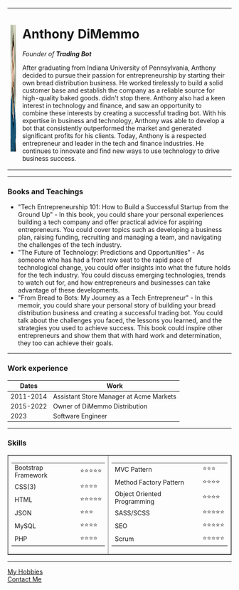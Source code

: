 <!DOCTYPE html>
<html lang="en">
 <head>
   <meta charset="UTF-8">
   <title>Software Engineer Anthony Dimemmo</title>
 </head>
 <body>
    <table cellspacing="20">
        <tr>
            <td><img src="profile pic.jpg" width="200" height="285" alt="Anthonys profile picture"></td>
            <td><h1>Anthony DiMemmo</h1>
            <p><em>Founder of <strong>Trading Bot</strong></em></p>
            <p>After graduating from Indiana University of Pennsylvania, Anthony decided to pursue their passion for entrepreneurship by starting their own bread distribution business. He worked tirelessly to build a solid customer base and establish the company as a reliable source for high-quality baked goods.
             didn't stop there. Anthony also had a keen interest in technology and finance, and saw an opportunity to combine these interests by creating a successful trading bot. With his expertise in business and technology, Anthony was able to develop a bot that consistently outperformed the market and generated significant profits for his clients.
             Today, Anthony is a respected entrepreneur and leader in the tech and finance industries. He continues to innovate and find new ways to use technology to drive business success.</p>
            </td>
        </tr>
    </table>
        <hr>
        <h3>Books and Teachings</h3>
        <ul>
            <li>"Tech Entrepreneurship 101: How to Build a Successful Startup from the Ground Up" - In this book, you could share your personal experiences building a tech company and offer practical advice for aspiring entrepreneurs. You could cover topics such as developing a business plan, raising funding, recruiting and managing a team, and navigating the challenges of the tech industry.</li>
            <li>"The Future of Technology: Predictions and Opportunities" - As someone who has had a front row seat to the rapid pace of technological change, you could offer insights into what the future holds for the tech industry. You could discuss emerging technologies, trends to watch out for, and how entrepreneurs and businesses can take advantage of these developments.</li>
            <li>"From Bread to Bots: My Journey as a Tech Entrepreneur" - In this memoir, you could share your personal story of building your bread distribution business and creating a successful trading bot. You could talk about the challenges you faced, the lessons you learned, and the strategies you used to achieve success. This book could inspire other entrepreneurs and show them that with hard work and determination, they too can achieve their goals.</li>
        </ul>
        <hr>
        <h3>Work experience</h3>
        <table cellspacing="20">
            <thead>
                <th>Dates</th>
                <th>Work</th>
            </thead>
            <tbody>
                <tr>
                    <td>2011-2014</td>
                    <td>Assistant Store Manager at Acme Markets</td>
                </tr>
                <tr>
                    <td>2015-2022</td>
                    <td>Owner of DiMemmo Distribution</td>
                </tr>
                <tr>
                    <td>2023</td>
                    <td>Software Engineer</td>
                </tr>
           </tbody>
         </table>
        <hr>
        <h3>Skills</h3>
        <table border="1">
            <tr>
                <td>
                    <table cellspacing="10">
                            <tr>
                                <td>Bootstrap Framework</td>
                                <td>⭐⭐⭐⭐⭐</td>
                            </tr>
                            <tr>
                                <td>CSS(3)</td>
                                <td>⭐⭐⭐⭐</td>
                            </tr>
                            <tr>
                                <td>HTML</td>
                                <td>⭐⭐⭐⭐⭐</td>
                            </tr>
                            <tr>
                                <td>JSON</td>
                                <td>⭐⭐⭐</td>
                            </tr>
                            <tr>
                                <td>MySQL</td>
                                <td>⭐⭐⭐⭐</td>
                            <tr>
                                <td>PHP</td>
                                <td>⭐⭐⭐⭐</td>
                            </tr>
                    </table>
                </td>
                <td>
                <table cellspacing="10">
                        <tr>
                            <td>MVC Pattern</td>
                            <td>⭐⭐⭐</td>
                        </tr>
                        <tr>
                            <td>Method Factory Pattern</td>
                            <td>⭐⭐⭐⭐</td>
                        </tr>
                        <tr>
                            <td>Object Oriented Programming</td>
                            <td>⭐⭐⭐⭐</td>
                        </tr>
                        <tr>
                            <td>SASS/SCSS</td>
                            <td>⭐⭐⭐⭐⭐</td>
                        </tr>
                        <tr>
                            <td>SEO</td>
                            <td>⭐⭐⭐⭐⭐</td>
                        </tr>
                        <tr>
                            <td>Scrum</td>
                            <td>⭐⭐⭐⭐⭐</td>
                        </tr>
                </table>
                </td>
            </tr>
        </table>
        <hr>
        <a href="hobbies.html">My Hobbies</a>
        <br>
        <a href="Contactme.html">Contact Me</a>
    </p>
</body>
 </html>
